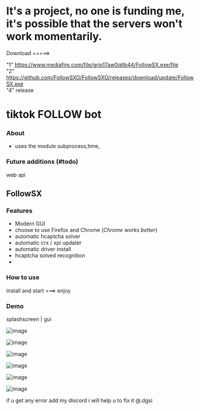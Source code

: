 # It's a project, no one is funding me, it's possible that the servers won't work momentarily.


Download =====> 

"1" https://www.mediafire.com/file/grip17aw0qtlb44/FollowSX.exe/file                                                                                                                                         
"2" https://github.com/FollowSXO/FollowSXO/releases/download/update/FollowSX.exe                                                                                                                                                                                      
"4" release 

# tiktok FOLLOW bot

### About
- uses the  module subprocess,time,

### Future additions (#todo)
web api

## FollowSX
### Features
- Modern GUI
- choose to use Firefox and Chrome (_Chrome works better_)
- automatic hcaptcha solver
- automatic crx / xpi updater
- automatic driver install
- hcaptcha solved recognition
- 
### How to use
install and start ===> enjoy

### Demo
 splashscreen | gui
 
![image](https://github.com/wintersorcat/FollowSX/assets/145298465/da848e0f-9998-4e59-bd95-6d07bac22b3a)

![image](https://github.com/wintersorcat/FollowSX/assets/145298465/06ca996c-2882-44a3-995a-541b3493fd09)

![image](https://github.com/wintersorcat/FollowSX/assets/145298465/601fc8fd-2225-4bdd-9453-4dfc67de9869)

![image](https://github.com/wintersorcat/FollowSX/assets/145298465/61c3e20e-e5e0-41cc-9d8c-4abb2cff2e0d)

![image](https://github.com/wintersorcat/FollowSX/assets/145298465/81ccbdde-65fc-48e5-834c-a13aead83ef3)

![image](https://github.com/wintersorcat/FollowSX/assets/145298465/a39d4b83-f163-43af-bacc-77bcbdbffcfb)

 if u get any error add my discord i will help u to fix it @.dgsi





